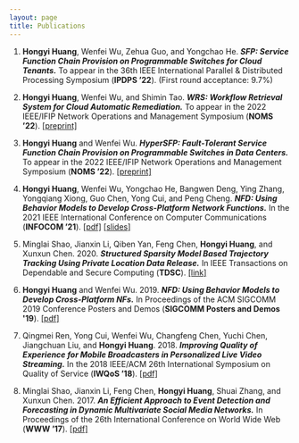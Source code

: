 ```yaml
---
layout: page
title: Publications
---
```


1. **Hongyi Huang**, Wenfei Wu, Zehua Guo, and Yongchao He. ***SFP: Service Function Chain Provision on Programmable Switches for Cloud Tenants.*** To appear in the 36th IEEE International Parallel & Distributed Processing Symposium (**IPDPS ’22**). (First round acceptance: 9.7%) 

2. **Hongyi Huang**, Wenfei Wu, and Shimin Tao. ***WRS: Workflow Retrieval System for Cloud Automatic
Remediation.*** To appear in the 2022 IEEE/IFIP Network Operations and Management
Symposium (**NOMS ’22**). [[preprint]]({{https://hongyi-huang.github.io}}/files/2022_NOMS_WRS.pdf)

3. **Hongyi Huang** and Wenfei Wu. ***HyperSFP:
Fault-Tolerant Service Function Chain Provision on Programmable Switches
in Data Centers.*** To appear in the 2022 IEEE/IFIP Network Operations and Management
Symposium (**NOMS ’22**). [[preprint]]({{https://hongyi-huang.github.io}}/files/2022_NOMS_HyperSFP.pdf)

4. **Hongyi Huang**, Wenfei Wu, Yongchao He, Bangwen Deng, Ying Zhang, Yongqiang Xiong, Guo Chen, Yong Cui, and Peng Cheng. ***NFD: Using Behavior Models to Develop Cross-Platform Network Functions.*** In the 2021 IEEE International Conference on Computer Communications (**INFOCOM ’21**). [[pdf]]({{https://hongyi-huang.github.io}}/files/2021_INFOCOM_NFD.pdf) [[slides]]({{https://hongyi-huang.github.io}}/files/NFD_INFOCOM21_slides.pdf)

5. Minglai Shao, Jianxin Li, Qiben Yan, Feng Chen, **Hongyi Huang**, and Xunxun Chen. 2020. ***Structured Sparsity Model Based Trajectory Tracking Using Private Location Data Release.*** In IEEE Transactions on Dependable and Secure Computing (**TDSC**). [[link]](https://ieeexplore.ieee.org/document/8986753)

6. **Hongyi Huang** and Wenfei Wu. 2019. ***NFD: Using Behavior Models to Develop Cross-Platform NFs.*** In Proceedings of the ACM SIGCOMM 2019 Conference Posters and Demos (**SIGCOMM Posters and Demos '19**).  [[pdf]]({{https://hongyi-huang.github.io}}/files/NFD_sigcomm19.pdf)

7. Qingmei Ren, Yong Cui, Wenfei Wu, Changfeng Chen, Yuchi Chen, Jiangchuan Liu, and **Hongyi Huang**. 2018. ***Improving Quality of Experience for Mobile Broadcasters in Personalized Live Video Streaming.*** In the 2018 IEEE/ACM 26th International Symposium on Quality of Service (**IWQoS ’18**). [[pdf]]({{https://hongyi-huang.github.io}}/files/GVBR.pdf)

8. Minglai Shao, Jianxin Li, Feng Chen, **Hongyi Huang**, Shuai Zhang, and Xunxun Chen. 2017. ***An Efficient Approach to Event Detection and Forecasting in Dynamic Multivariate Social Media Networks.*** In Proceedings of the 26th International Conference on World Wide Web (**WWW ’17**).  [[pdf]]({{https://hongyi-huang.github.io}}/files/DMGraphScan.pdf)


   <br/>
